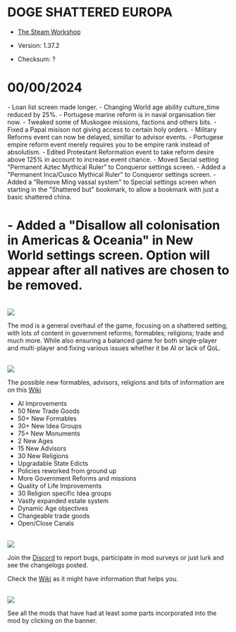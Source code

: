 # DOGE SHATTERED EUROPA
- [The Steam Workshop](https://steamcommunity.com/sharedfiles/filedetails/?id=2152606065)

- Version: 1.37.2
- Checksum: ?

<h1>00/00/2024</h1>
- Loan list screen made longer.
- Changing World age ability culture_time reduced by 25%.
- Portugese marine reform is in naval organisation tier now.
- Tweaked some of Muskogee missions, factions and others bits.
- Fixed a Papal misison not giving access to certain holy orders.
- Military Reforms event can now be delayed, simillar to advisor events.
- Portugese empire reform event merely requires you to be empire rank instead of absolutism.
- Edited Protestant Reformation event to take reform desire above 125% in account to increase event chance.
- Moved Secial setting "Permanent Aztec Mythical Ruler" to Conqueror settings screen.
- Added a "Permanent Inca/Cusco Mythical Ruler" to Conqueror settings screen.
- Added a "Remove Ming vassal system" to Special settings screen when starting in the "Shattered but" bookmark, to allow a bookmark with just a basic shattered china.


# - Added a "Disallow all colonisation in Americas & Oceania" in New World settings screen. Option will appear after all natives are chosen to be removed.

<br/>
<img src=https://i.imgur.com/F14PpEA.png/>

The mod is a general overhaul of the game, focusing on a shattered setting, with lots of content in government reforms; formables; religions; trade and much more. While also ensuring a balanced game for both single-player and multi-player and fixing various issues whether it be AI or lack of QoL.

<br/>
<img src=https://i.imgur.com/jIkgNsx.png/>

The possible new formables, advisors, religions and bits of information are on this [Wiki](https://eu4.paradoxwikis.com/Doge_Shattered_Europa)

- AI Improvements
- 50 New Trade Goods
- 50+ New Formables
- 30+ New Idea Groups
- 75+ New Monuments
- 2 New Ages
- 15 New Advisors
- 30 New Religions
- Upgradable State Edicts
- Policies reworked from ground up
- More Government Reforms and missions
- Quality of Life Improvements
- 30 Religion specific Idea groups
- Vastly expanded estate system
- Dynamic Age objectives
- Changeable trade goods
- Open/Close Canals

<br/>

<img src=https://i.imgur.com/rdtTMF7.png/>


Join the [Discord](https://discord.gg/DwNbtWY) to report bugs, participate in mod surveys or just lurk and see the changelogs posted.

Check the [Wiki](https://eu4.paradoxwikis.com/Doge_Shattered_Europa) as it might have information that helps you.

<br/>
<a href="https://steamcommunity.com/workshop/filedetails/discussion/2152606065/3115898713372561841/">
    <img src=https://i.imgur.com/801eNhE.png/>
</a>

See all the mods that have had at least some parts incorporated into the mod by clicking on the banner.


<br/><br/>
